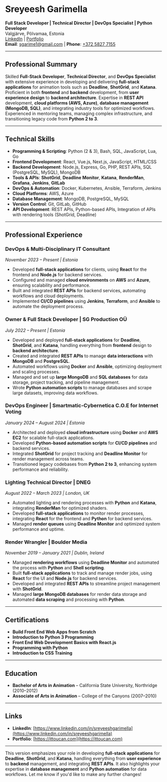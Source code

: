 # Sreyeesh Garimella
**Full Stack Developer | Technical Director | DevOps Specialist | Python Developer**  
Valgjärve, Põlvamaa, Estonia  
[LinkedIn](https://www.linkedin.com/in/sreyeeshgarimella) | [Portfolio](https://ittoucan.com)  
**Email**: [sgarime1@gmail.com](mailto:sgarime1@gmail.com) | **Phone**: [+372 5827 7155](tel:+37258277155)

---

## **Professional Summary**

Skilled **Full-Stack Developer**, **Technical Director**, and **DevOps Specialist** with extensive experience in developing and delivering **full-stack applications** for animation tools such as **Deadline**, **ShotGrid**, and **Katana**. Proficient in both **frontend** and **backend** development, from **user experience design** to **backend architecture**. Expertise in **REST API** development, **cloud platforms (AWS, Azure)**, **database management (MongoDB, SQL)**, and integrating industry tools for optimized workflows. Experienced in mentoring teams, managing complex infrastructure, and transitioning legacy code from **Python 2 to 3**.

---

## **Technical Skills**

- **Programming & Scripting**: Python (2 & 3), Bash, SQL, JavaScript, Lua, Go  
- **Frontend Development**: React, Vue.js, Next.js, JavaScript, HTML/CSS  
- **Backend Development**: Node.js, Express, Go, PHP, REST APIs, SQL (PostgreSQL, MySQL), MongoDB  
- **Tools & APIs**: **ShotGrid**, **Deadline Monitor**, **Katana**, **RenderMan**, **Grafana**, **Jenkins**, **GitLab**  
- **DevOps & Automation**: Docker, Kubernetes, Ansible, Terraform, Jenkins  
- **Cloud Platforms**: AWS, Azure  
- **Database Management**: MongoDB, PostgreSQL, MySQL  
- **Version Control**: Git, GitLab, GitHub  
- **API Development**: REST APIs, Python-based APIs, Integration of APIs with rendering tools (ShotGrid, Deadline)

---

## **Professional Experience**

### **DevOps & Multi-Disciplinary IT Consultant**  
*November 2023 – Present | Estonia*  
- Developed **full-stack applications** for clients, using **React** for the frontend and **Node.js** for backend services.  
- Configured and managed **cloud environments** on **AWS** and **Azure**, ensuring scalability and performance.  
- Built and integrated **REST APIs** for backend services, automating workflows and cloud deployments.  
- Implemented **CI/CD pipelines** using **Jenkins**, **Terraform**, and **Ansible** to automate the deployment process.

### **Owner & Full Stack Developer | SG Production OÜ**  
*July 2022 – Present | Estonia*  
- Developed and deployed **full-stack applications** for **Deadline**, **ShotGrid**, and **Katana**, handling everything from **frontend** design to **backend architecture**.  
- Created and integrated **REST APIs** to manage **data interactions** with **MongoDB** and **PostgreSQL**.  
- Automated workflows using **Docker** and **Ansible**, optimizing deployment and scaling processes.  
- Managed and set up **large MongoDB** and **SQL databases** for data storage, project tracking, and pipeline management.  
- Wrote **Python automation scripts** to manage databases and scrape large datasets, improving data workflows.

### **DevOps Engineer | Smartmatic-Cybernetica C.O.E for Internet Voting**  
*January 2024 – August 2024 | Estonia*  
- Architected and deployed **cloud infrastructure** using **Docker** and **AWS EC2** for scalable full-stack applications.  
- Developed **Python-based automation scripts** for **CI/CD pipelines** and backend services.  
- Integrated **ShotGrid** for project tracking and **Deadline Monitor** for render management across teams.  
- Transitioned legacy codebases from **Python 2 to 3**, enhancing system performance and reliability.

### **Lighting Technical Director | DNEG**  
*August 2022 – March 2023 | London, UK*  
- Automated lighting and rendering processes with **Python** and **Katana**, integrating **RenderMan** for optimized shaders.  
- Developed **full-stack applications** to monitor render processes, integrating **React** for the frontend and **Python** for backend services.  
- Managed **render queues** using **Deadline Monitor** and optimized system performance and uptime.

### **Render Wrangler | Boulder Media**  
*November 2019 – January 2021 | Dublin, Ireland*  
- Managed **rendering workflows** using **Deadline Monitor** and automated the process with **Python** and **Shell scripting**.  
- Built **full-stack applications** to track and manage render jobs, using **React** for the UI and **Node.js** for backend services.  
- Developed and integrated **REST APIs** to streamline project management with **ShotGrid**.  
- Managed **large MongoDB databases** for render data storage and automated **data scraping** and processing with **Python**.

---

## **Certifications**

- **Build Front End Web Apps from Scratch**  
- **Introduction to Python 3 Programming**  
- **Front End Web Development Basics with React.js**  
- **Programming with Python**  
- **Introduction to CSS Training**

---

## **Education**

- **Bachelor of Arts in Animation** – California State University, Northridge (2010–2012)  
- **Associate of Arts in Animation** – College of the Canyons (2007–2010)

---

## **Links**

- **LinkedIn**: [https://www.linkedin.com/in/sreyeeshgarimella](https://www.linkedin.com/in/sreyeeshgarimella)  
- **Portfolio**: [https://ittoucan.com](https://ittoucan.com)

---

This version emphasizes your role in developing **full-stack applications** for **Deadline**, **ShotGrid**, and **Katana**, handling everything from **user experience** to **backend** management, and integrating **REST APIs**. It also highlights your expertise in **database management** and **Python automation** for data workflows. Let me know if you'd like to make any further changes!
